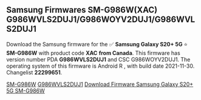 <h2>Samsung Firmwares SM-G986W(XAC) G986WVLS2DUJ1/G986WOYV2DUJ1/G986WVLS2DUJ1</h2>
Download the Samsung firmware for the ✅ <strong>Samsung Galaxy S20+ 5G </strong> ⭐ <strong>SM-G986W</strong> with product code <strong>XAC</strong> <strong> from Canada</strong>. This firmware has version number PDA <strong>G986WVLS2DUJ1</strong> and CSC G986WOYV2DUJ1. The operating system of this firmware is Android R , with build date 2021-11-30. Changelist <strong>22299651</strong>.


[SM-G986W](https://samfirm.shop/samsung/model/SM-G986W)
[G986WVLS2DUJ1](https://samfirm.shop/samsung/pda/G986WVLS2DUJ1)
[Download Firmware Samsung Galaxy S20+ 5G SM-G986W](https://samfirm.shop/samsung/firmware/478932)

